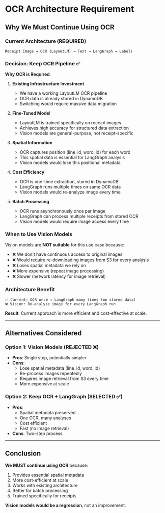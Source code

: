 # OCR Architecture Requirement

## Why We Must Continue Using OCR

### Current Architecture (REQUIRED)

```
Receipt Image → OCR (LayoutLM) → Text → LangGraph → Labels
```

### Decision: Keep OCR Pipeline ✅

**Why OCR is Required**:

1. **Existing Infrastructure Investment**
   - We have a working LayoutLM OCR pipeline
   - OCR data is already stored in DynamoDB
   - Switching would require massive data migration

2. **Fine-Tuned Model**
   - LayoutLM is trained specifically on receipt images
   - Achieves high accuracy for structured data extraction
   - Vision models are general-purpose, not receipt-specific

3. **Spatial Information**
   - OCR captures position (line_id, word_id) for each word
   - This spatial data is essential for LangGraph analysis
   - Vision models would lose this positional metadata

4. **Cost Efficiency**
   - OCR is one-time extraction, stored in DynamoDB
   - LangGraph runs multiple times on same OCR data
   - Vision models would re-analyze image every time

5. **Batch Processing**
   - OCR runs asynchronously once per image
   - LangGraph can process multiple receipts from stored OCR
   - Vision models would require image access every time

### When to Use Vision Models

Vision models are **NOT suitable** for this use case because:
- ❌ We don't have continuous access to original images
- ❌ Would require re-downloading images from S3 for every analysis
- ❌ Loses spatial metadata we rely on
- ❌ More expensive (repeat image processing)
- ❌ Slower (network latency for image retrieval)

### Architecture Benefit

```
✅ Current: OCR once → LangGraph many times (on stored data)
❌ Vision: Re-analyze image for every LangGraph run
```

**Result**: Current approach is more efficient and cost-effective at scale.

---

## Alternatives Considered

### Option 1: Vision Models (REJECTED ❌)
- **Pros**: Single step, potentially simpler
- **Cons**: 
  - Lose spatial metadata (line_id, word_id)
  - Re-process images repeatedly
  - Requires image retrieval from S3 every time
  - More expensive at scale

### Option 2: Keep OCR + LangGraph (SELECTED ✅)
- **Pros**: 
  - Spatial metadata preserved
  - One OCR, many analyses
  - Cost efficient
  - Fast (no image retrieval)
- **Cons**: Two-step process

---

## Conclusion

**We MUST continue using OCR** because:
1. Provides essential spatial metadata
2. More cost-efficient at scale
3. Works with existing architecture
4. Better for batch processing
5. Trained specifically for receipts

**Vision models would be a regression**, not an improvement.

